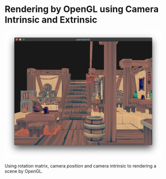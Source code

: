 # Rendering by OpenGL using Camera Intrinsic and Extrinsic 

<img src='pic.png'>

Using rotation matrix, camera position and camera intrinsic to rendering a scene by OpenGL.


